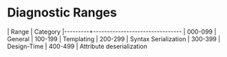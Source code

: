 # Diagnostic Ranges

| Range   | Category
|---------+--------------------------------
| 000-099 | General
| 100-199 | Templating
| 200-299 | Syntax Serialization
| 300-399 | Design-Time
| 400-499 | Attribute deserialization